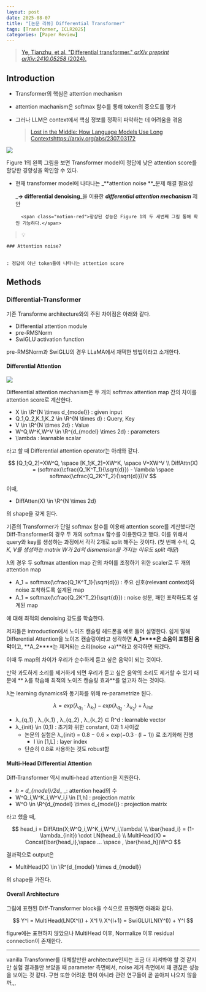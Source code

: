 ```yaml
---
layout: post
date: 2025-08-07
title: "[논문 리뷰] Differential Transformer"
tags: [Transformer, ICLR2025]
categories: [Paper Review]
---
```


> [Ye, Tianzhu, et al. "Differential transformer." ](https://arxiv.org/abs/2410.05258)[_arXiv preprint arXiv:2410.05258_](https://arxiv.org/abs/2410.05258)[ (2024).](https://arxiv.org/abs/2410.05258)



## Introduction

- Transformer의 핵심은 attention mechanism
- attention machanism은 softmax 함수를 통해 token의 중요도를 평가
- 그러나 LLM은 context에서 핵심 정보를 정확히 파악하는 데 어려움을 겪음

	> [Lost in the Middle: How Language Models Use Long Contextshttps://arxiv.org/abs/2307.03172](https://arxiv.org/abs/2307.03172)


![](https://prod-files-secure.s3.us-west-2.amazonaws.com/542b861c-36a8-4051-84e5-8804b6728dba/9083ea56-691a-4752-ae26-47f403431ac8/image.png?X-Amz-Algorithm=AWS4-HMAC-SHA256&X-Amz-Content-Sha256=UNSIGNED-PAYLOAD&X-Amz-Credential=ASIAZI2LB4665XMWORYU%2F20250911%2Fus-west-2%2Fs3%2Faws4_request&X-Amz-Date=20250911T032452Z&X-Amz-Expires=3600&X-Amz-Security-Token=IQoJb3JpZ2luX2VjEJP%2F%2F%2F%2F%2F%2F%2F%2F%2F%2FwEaCXVzLXdlc3QtMiJGMEQCIHyG78aOEJz80koyPe3hhaDM%2B%2BVYmcHToxgFjQfuwvtbAiAzP324C5NUVSfNbc7f3XguWC5x012KN%2BvtOA%2B%2FnsdZhCqIBAj8%2F%2F%2F%2F%2F%2F%2F%2F%2F%2F8BEAAaDDYzNzQyMzE4MzgwNSIMEF%2BzBH5BlzXt%2BzmnKtwDSoCtzSKnIbxuLD0zzD7TxkG%2FzEX6CyCRgyBV%2FUDEzIENOADg%2Be4ps1D7KR53ph0pmHyP%2FE5sC9nrqE6fmBzbYpVfPWUw4ed5x8U%2BzJw41lCtyXDMwA8EOcG3TWucEeOdSvzq0nC6lycIWIfI9WJGYnhNTzZ32mUD8c2LlnhfhNOIOGm5yTuBCXy9ki8XFeAkxzPityrblDhWGHhf8QoApY2q1mFumDVulDhFXXr8VlE1ukKxmwUUqgr4S0IFXQPieWsri2bUTqjOnuM6K7VdVsTsmvk07Oww6ppPlDlF%2FYyvxaqqpTa2m8vcnZ4GJfNRAV1rHgX4i8njbMn1B%2B%2FMVvPZCqcFz%2BwhZPO3rnVOJgvuK%2BZ451byq77d3GzYzTrqbRqSP9i5sRB9EFg4SDLecM1tYFcv5Q3w0g2wgIVcVJ7fStp0GT45QLzyOfwCka62Q7jQ5szH%2FhZm78dAdGq9yxTQ5yZKTCZ3MztYyftoEjSEWT9Sq0CGIfKj5BBt2mo9TmWSW6Mq7d3dZkKmDkUxV9lx48EGfwCN04BsojYD3wUQWJW1MJdqEDFT5nNaea4gdtEhqnFQuTLXuK2%2FjotdX9DIG5RdZCaIFzuill2oa6uSMkbS5lRXkDZz3bcwsumIxgY6pgEU23L4koUQ1r2F75C6kM3waPhvIjnKcpCXhlyDLbriVPjQD7r%2Fu8VIIOYQDgVYV7DVl6CdDjcwIIAosUuZypThh0WDDN2P4e0RqFi2oB46Qxl6yaDTgh2klNVT%2BG6h2YbES%2F0MBkIYqmzDtl2rCFp3HKyAtM6pQCBG2n5hLtrSg25yXfRoxutBRXq95oHUAGJerAWmdZwNThmC131wDyUgGrUeaXQk&X-Amz-Signature=d74d6b70160fed317a2936861024e75aa7367f5621b9fe13c3d6768f04bf9983&X-Amz-SignedHeaders=host&x-amz-checksum-mode=ENABLED&x-id=GetObject)


Figure 1의 왼쪽 그림을 보면 Transformer model이 정답에 낮은 attention score를 할당한 경향성을 확인할 수 있다.

- 현재 transformer model에 나타나는 _**attention noise **_문제 해결 필요성

	_**→ differential denoising**_을 이용한 _**differential attention mechanism**_ 제안


		<span class="notion-red">향상된 성능은 Figure 1의 두 세번째 그림 통해 확인 가능하다.</span>


> 💡 


	### Attention noise?


	: 정답이 아닌 token들에 나타나는 attention score



## Methods



### Differential-Transformer


기존 Transforme architecture와의 주된 차이점은 아래와 같다.

- Differential attention module
- pre-RMSNorm
- SwiGLU activation function

pre-RMSNorm과 SwiGLU의 경우 LLaMA에서 채택한 방법이라고 소개한다.



#### Differential Attention


![](https://prod-files-secure.s3.us-west-2.amazonaws.com/542b861c-36a8-4051-84e5-8804b6728dba/116d70b2-1963-4810-9167-f4c7d8a06e8f/image.png?X-Amz-Algorithm=AWS4-HMAC-SHA256&X-Amz-Content-Sha256=UNSIGNED-PAYLOAD&X-Amz-Credential=ASIAZI2LB4665XMWORYU%2F20250911%2Fus-west-2%2Fs3%2Faws4_request&X-Amz-Date=20250911T032452Z&X-Amz-Expires=3600&X-Amz-Security-Token=IQoJb3JpZ2luX2VjEJP%2F%2F%2F%2F%2F%2F%2F%2F%2F%2FwEaCXVzLXdlc3QtMiJGMEQCIHyG78aOEJz80koyPe3hhaDM%2B%2BVYmcHToxgFjQfuwvtbAiAzP324C5NUVSfNbc7f3XguWC5x012KN%2BvtOA%2B%2FnsdZhCqIBAj8%2F%2F%2F%2F%2F%2F%2F%2F%2F%2F8BEAAaDDYzNzQyMzE4MzgwNSIMEF%2BzBH5BlzXt%2BzmnKtwDSoCtzSKnIbxuLD0zzD7TxkG%2FzEX6CyCRgyBV%2FUDEzIENOADg%2Be4ps1D7KR53ph0pmHyP%2FE5sC9nrqE6fmBzbYpVfPWUw4ed5x8U%2BzJw41lCtyXDMwA8EOcG3TWucEeOdSvzq0nC6lycIWIfI9WJGYnhNTzZ32mUD8c2LlnhfhNOIOGm5yTuBCXy9ki8XFeAkxzPityrblDhWGHhf8QoApY2q1mFumDVulDhFXXr8VlE1ukKxmwUUqgr4S0IFXQPieWsri2bUTqjOnuM6K7VdVsTsmvk07Oww6ppPlDlF%2FYyvxaqqpTa2m8vcnZ4GJfNRAV1rHgX4i8njbMn1B%2B%2FMVvPZCqcFz%2BwhZPO3rnVOJgvuK%2BZ451byq77d3GzYzTrqbRqSP9i5sRB9EFg4SDLecM1tYFcv5Q3w0g2wgIVcVJ7fStp0GT45QLzyOfwCka62Q7jQ5szH%2FhZm78dAdGq9yxTQ5yZKTCZ3MztYyftoEjSEWT9Sq0CGIfKj5BBt2mo9TmWSW6Mq7d3dZkKmDkUxV9lx48EGfwCN04BsojYD3wUQWJW1MJdqEDFT5nNaea4gdtEhqnFQuTLXuK2%2FjotdX9DIG5RdZCaIFzuill2oa6uSMkbS5lRXkDZz3bcwsumIxgY6pgEU23L4koUQ1r2F75C6kM3waPhvIjnKcpCXhlyDLbriVPjQD7r%2Fu8VIIOYQDgVYV7DVl6CdDjcwIIAosUuZypThh0WDDN2P4e0RqFi2oB46Qxl6yaDTgh2klNVT%2BG6h2YbES%2F0MBkIYqmzDtl2rCFp3HKyAtM6pQCBG2n5hLtrSg25yXfRoxutBRXq95oHUAGJerAWmdZwNThmC131wDyUgGrUeaXQk&X-Amz-Signature=e6332c48952c1f1b96f77f1cbfe54b58f05a39d50c63d3fd67a11df16cb6b0b9&X-Amz-SignedHeaders=host&x-amz-checksum-mode=ENABLED&x-id=GetObject)


Differential attention mechanism은 두 개의 softmax attention map 간의 차이를 attention score로 계산한다.

- X \in \R^{N \times d\_{model}} : given input
- Q\_1,Q\_2,K\_1,K\_2 \in \R^{N \times d} : Query, Key
- V \in \R^{N \times 2d} : Value
- W^Q,W^K,W^V \in \R^{d\_{model} \times 2d} : parameters
- \lambda : learnable scalar

라고 할 때 Differential attention operator는 아래와 같다.


$$
[Q_1;Q_2]=XW^Q, \space [K_1;K_2]=XW^K, \space V=XW^V \\
DiffAttn(X) = (softmax(\cfrac{Q_1K^T_1}{\sqrt{d}}) - \lambda \space softmax(\cfrac{Q_2K^T_2}{\sqrt{d}}))V
$$


이때,

- DiffAtten(X) \in \R^{N \times 2d}

의 shape을 갖게 된다.


기존의 Transformer가 단일 softmax 함수를 이용해 attention score를 계산했다면 Diff-Transformer의 경우 두 개의 softmax 함수를 이용한다고 했다. 이를 위해서 query와 key를 생성하는 과정에서 각각 2개로 split 해주는 것이다. <span class="notion-red">(첫 번째 수식, </span><span class="notion-red">_Q, K, V를 생성하는 matrix W가 2d의 dismension을 가지는 이유도 split 때문_</span><span class="notion-red">)</span>


 λ의 경우 두 softmax attention map 간의 차이를 조정하기 위한 scaler로 두 개의 attention map

- A\_1 = softmax(\cfrac{Q\_1K^T\_1}{\sqrt{d}}) : 주요 신호(relevant context)와 noise 포착하도록 설계된 map
- A\_1 = softmax(\cfrac{Q\_2K^T\_2}{\sqrt{d}}) : noise 성분, 패턴 포착하도록 설계된 map 

에 대해 최적의 denoising 강도를 학습한다.


저자들은 introduction에서 노이즈 캔슬링 헤드폰을 예로 들어 설명한다. 쉽게 말해 Differential Attention을 노이즈 캔슬링이라고 생각하면 **A\_1****은 소음이 포함된 음악**이고, **A\_2****는 제거되는 소리(noise +a)**라고 생각하면 되겠다. 


이때 두 map의 차이가 우리가 순수하게 듣고 싶은 음악이 되는 것이다. 


만약 과도하게 소리를 제거하게 되면 우리가 듣고 싶은 음악의 소리도 제거할 수 있기 때문에 ** λ를 학습해 최적의 노이즈 캔슬링 효과**를 얻고자 하는 것이다.


λ는 learning dynamics와 동기화를 위해 re-parametrize 된다.


$$
\lambda = exp(\lambda_{q_1} \cdot \lambda_{k_1}) - exp(\lambda_{q_2} \cdot \lambda_{k_2}) + \lambda_{init}
$$

- λ\_{q\_1} , λ\_{k\_1} , λ\_{q\_2} , λ\_{k\_2} ∈ R^d : learnable vector
- λ\_{init} \in (0,1) : 초기화 위한 constant, 0과 1 사이값
	- 논문의 실험은 λ\_{init} = 0.8 − 0.6 × exp(−0.3 · (l − 1)) 로 초기화해 진행
		- l \in [1,L] : layer index
	- 단순히 0.8로 사용하는 것도 robust함


#### **Multi-Head Differential Attention**


Diff-Transformer 역시 multi-head attention을 지원한다.

- _h = d\_{model}/2d__ _: attention head의 수
- W^Q\_i,W^K\_i,W^V\_i,i \in [1,h] : projection matrix
- W^O \in \R^{d\_{model} \times d\_{model}} : projection matrix

라고 했을 때,


$$
head_i = DiffAttn(X;W^Q_i,W^K_i,W^V_i,\lambda) \\
\bar{head_i} = (1-\lambda_{init}) \cdot LN(head_i) \\
MultiHead(X) = Concat(\bar{head_i},\space ... \space , \bar{head_h})W^O
$$


결과적으로 output은

- MultiHead(X) \in \R^{d\_{model} \times d\_{model}}

의 shape을 가진다.



#### Overall Architecture


그림에 표현된 Diff-Transformer block을 수식으로 표현하면 아래와 같다.


$$
Y^l = MultiHead(LN(X^l)) + X^l \\
X^{l+1} = SwiGLU(LN(Y^l)) + Y^l
$$


figure에는 표현하지 않았으나 MultiHead 이후, Normalize 이후 residual connection이 존재한다.


---


vanilla Transformer를 대체할만한 architecture인지는 조금 더 지켜봐야 할 것 같지만 실험 결과들만 보았을 때 parameter 측면에서, noise 제거 측면에서 꽤 괜찮은 성능을 보이는 것 같다. 구현 또한 어려운 편이 아니라 관련 연구들이 곧 쏟아져 나오지 않을까,,,

